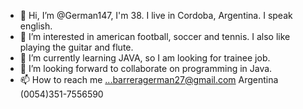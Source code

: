 - 👋 Hi, I’m @German147, I'm 38. I live in Cordoba, Argentina. I speak english.
- 👀 I’m interested in american football, soccer and tennis. I also like playing the guitar and flute.
- 🌱 I’m currently learning JAVA, so I am looking for trainee job.
- 💞️ I’m looking forward to collaborate on programming in Java.
- 📫 How to reach me ...barreragerman27@gmail.com
                       Argentina (0054)351-7556590

<!---
German147/German147 is a ✨ special ✨ repository because its `README.md` (this file) appears on your GitHub profile.
You can click the Preview link to take a look at your changes.
--->
